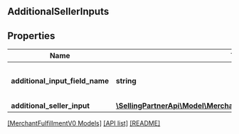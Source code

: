 ## AdditionalSellerInputs

## Properties

Name | Type | Description | Notes
------------ | ------------- | ------------- | -------------
**additional_input_field_name** | **string** | The name of the additional input field. |
**additional_seller_input** | [**\SellingPartnerApi\Model\MerchantFulfillmentV0\AdditionalSellerInput**](AdditionalSellerInput.md) |  |

[[MerchantFulfillmentV0 Models]](../) [[API list]](../../Api) [[README]](../../../README.md)
